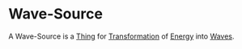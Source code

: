 # Wave-Source

A Wave-Source is a [Thing](60003.md) for [Transformation](600164.md) of [Energy](10000040.md) into [Waves](60156.md).
